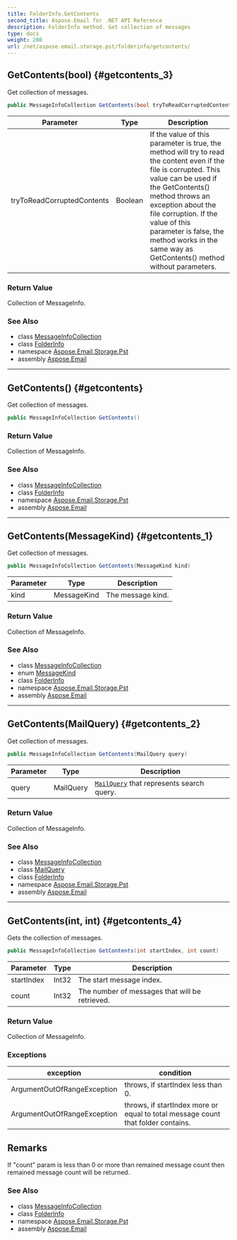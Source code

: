 ```yaml
---
title: FolderInfo.GetContents
second_title: Aspose.Email for .NET API Reference
description: FolderInfo method. Get collection of messages
type: docs
weight: 280
url: /net/aspose.email.storage.pst/folderinfo/getcontents/
---
```

## GetContents(bool) {#getcontents_3}

Get collection of messages.

```csharp
public MessageInfoCollection GetContents(bool tryToReadCorruptedContents)
```

| Parameter | Type | Description |
| --- | --- | --- |
| tryToReadCorruptedContents | Boolean | If the value of this parameter is true, the method will try to read the content even if the file is corrupted. This value can be used if the GetContents() method throws an exception about the file corruption. If the value of this parameter is false, the method works in the same way as GetContents() method without parameters. |

### Return Value

Collection of MessageInfo.

### See Also

* class [MessageInfoCollection](../../messageinfocollection/)
* class [FolderInfo](../)
* namespace [Aspose.Email.Storage.Pst](../../folderinfo/)
* assembly [Aspose.Email](../../../)

---

## GetContents() {#getcontents}

Get collection of messages.

```csharp
public MessageInfoCollection GetContents()
```

### Return Value

Collection of MessageInfo.

### See Also

* class [MessageInfoCollection](../../messageinfocollection/)
* class [FolderInfo](../)
* namespace [Aspose.Email.Storage.Pst](../../folderinfo/)
* assembly [Aspose.Email](../../../)

---

## GetContents(MessageKind) {#getcontents_1}

Get collection of messages.

```csharp
public MessageInfoCollection GetContents(MessageKind kind)
```

| Parameter | Type | Description |
| --- | --- | --- |
| kind | MessageKind | The message kind. |

### Return Value

Collection of MessageInfo.

### See Also

* class [MessageInfoCollection](../../messageinfocollection/)
* enum [MessageKind](../../messagekind/)
* class [FolderInfo](../)
* namespace [Aspose.Email.Storage.Pst](../../folderinfo/)
* assembly [Aspose.Email](../../../)

---

## GetContents(MailQuery) {#getcontents_2}

Get collection of messages.

```csharp
public MessageInfoCollection GetContents(MailQuery query)
```

| Parameter | Type | Description |
| --- | --- | --- |
| query | MailQuery | [`MailQuery`](../../../aspose.email.tools.search/mailquery/) that represents search query. |

### Return Value

Collection of MessageInfo.

### See Also

* class [MessageInfoCollection](../../messageinfocollection/)
* class [MailQuery](../../../aspose.email.tools.search/mailquery/)
* class [FolderInfo](../)
* namespace [Aspose.Email.Storage.Pst](../../folderinfo/)
* assembly [Aspose.Email](../../../)

---

## GetContents(int, int) {#getcontents_4}

Gets the collection of messages.

```csharp
public MessageInfoCollection GetContents(int startIndex, int count)
```

| Parameter | Type | Description |
| --- | --- | --- |
| startIndex | Int32 | The start message index. |
| count | Int32 | The number of messages that will be retrieved. |

### Return Value

Collection of MessageInfo.

### Exceptions

| exception | condition |
| --- | --- |
| ArgumentOutOfRangeException | throws, if startIndex less than 0. |
| ArgumentOutOfRangeException | throws, if startIndex more or equal to total message count that folder contains. |

## Remarks

If "count" param is less than 0 or more than remained message count then remained message count will be returned.

### See Also

* class [MessageInfoCollection](../../messageinfocollection/)
* class [FolderInfo](../)
* namespace [Aspose.Email.Storage.Pst](../../folderinfo/)
* assembly [Aspose.Email](../../../)


